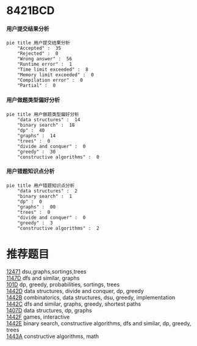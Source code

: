# 8421BCD

<!-- tabs:start -->



#### **用户提交结果分析**

```mermaid
pie title 用户提交结果分析
    "Accepted" :  35
    "Rejected" :  0
    "Wrong answer" :  56
    "Runtime error" :  1
    "Time limit exceeded" :  8
    "Memory limit exceeded" :  0
    "Compilation error" :  0
    "Partial" :  0
```

#### **用户做题类型偏好分析**

```mermaid
pie title 用户做题类型偏好分析
    "data structures" :  14
    "binary search" :  18
    "dp" :  40
    "graphs" :  14
    "trees" :  0
    "divide and conquer" :  0
    "greedy" :  30
    "constructive algorithms" :  0
```
#### **用户错题知识点分析**

```mermaid
pie title 用户错题知识点分析
    "data structures" :  2
    "binary search" :  1
    "dp" :  0
    "graphs" :  00
    "trees" :  0
    "divide and conquer" :  0
    "greedy" :  3
    "constructive algorithms" :  2
```



<!-- tabs:end -->
# 推荐题目
[12471](https://codeforces.com/contest/1247/problem/1)		dsu,graphs,sortings,trees		  
[1147D](https://codeforces.com/contest/1147/problem/D)		dfs and similar,
                        graphs		  
[101D](https://codeforces.com/contest/101/problem/D)		dp,
                        greedy,
                        probabilities,
                        sortings,
                        trees		  
[1442D](https://codeforces.com/contest/1442/problem/D)		data structures,
                        divide and conquer,
                        dp,
                        greedy		  
[1442B](https://codeforces.com/contest/1442/problem/B)		combinatorics,
                        data structures,
                        dsu,
                        greedy,
                        implementation		  
[1442C](https://codeforces.com/contest/1442/problem/C)		dfs and similar,
                        graphs,
                        greedy,
                        shortest paths		  
[1407D](https://codeforces.com/contest/1407/problem/D)		data structures,
                        dp,
                        graphs		  
[1442F](https://codeforces.com/contest/1442/problem/F)		games,
                        interactive		  
[1442E](https://codeforces.com/contest/1442/problem/E)		binary search,
                        constructive algorithms,
                        dfs and similar,
                        dp,
                        greedy,
                        trees		  
[1443A](https://codeforces.com/contest/1443/problem/A)		constructive algorithms,
                        math		  
